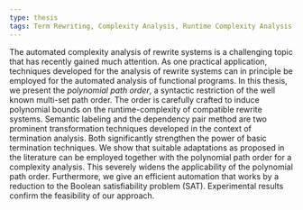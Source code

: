 ```yaml
---
type: thesis
tags: Term Rewriting, Complexity Analysis, Runtime Complexity Analysis, Path Orders, ICC, Predicative Recursion, Automation
---
```

The automated complexity analysis of rewrite systems is a challenging topic that
has recently gained much attention. As one practical application, techniques
developed for the analysis of rewrite systems can in principle be employed for
the automated analysis of functional programs. In this thesis, we present the
*polynomial path order*, a syntactic restriction of the well known multi-set path order.
The order is carefully crafted to induce polynomial bounds on
the runtime-complexity of compatible rewrite systems. Semantic labeling and
the dependency pair method are two prominent transformation techniques developed
in the context of termination analysis. Both significantly strengthen
the power of basic termination techniques. We show that suitable adaptations
as proposed in the literature can be employed together with the polynomial path order
for a complexity analysis. This severely widens the applicability of the polynomial path
order. Furthermore, we give an efficient automation that works by a reduction
to the Boolean satisfiability problem (SAT). Experimental results confirm the
feasibility of our approach.
